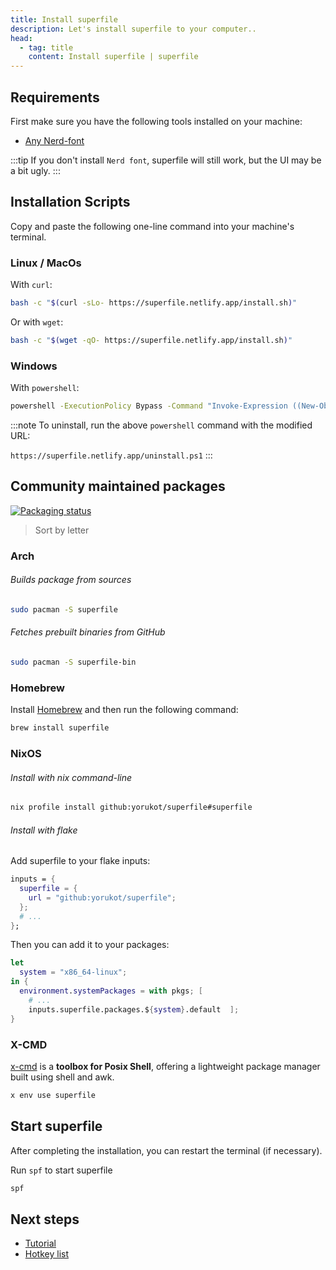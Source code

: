 ```yaml
---
title: Install superfile
description: Let's install superfile to your computer..
head:
  - tag: title
    content: Install superfile | superfile
---
```


## Requirements

First make sure you have the following tools installed on your machine:

- [Any Nerd-font ](https://www.nerdfonts.com/font-downloads)

:::tip
If you don't install `Nerd font`, superfile will still work, but the UI may be a bit ugly.
:::

## Installation Scripts

Copy and paste the following one-line command into your machine's terminal.

### Linux / MacOs

With `curl`:

```bash
bash -c "$(curl -sLo- https://superfile.netlify.app/install.sh)"
```

Or with `wget`:
```bash
bash -c "$(wget -qO- https://superfile.netlify.app/install.sh)"
```

### Windows

With `powershell`:

```bash
powershell -ExecutionPolicy Bypass -Command "Invoke-Expression ((New-Object System.Net.WebClient).DownloadString('https://superfile.netlify.app/install.ps1'))"
```
:::note
To uninstall, run the above `powershell` command with the modified URL:

`https://superfile.netlify.app/uninstall.ps1`
:::

## Community maintained packages

[![Packaging status](https://repology.org/badge/vertical-allrepos/superfile.svg)](https://repology.org/project/superfile/versions)

> Sort by letter

### Arch

###### Builds package from sources

```bash
sudo pacman -S superfile
```

###### Fetches prebuilt binaries from GitHub

```bash
sudo pacman -S superfile-bin
```

### Homebrew

Install [Homebrew](https://brew.sh/) and then run the following command:

```bash
brew install superfile
```

### NixOS

###### Install with nix command-line

```bash
nix profile install github:yorukot/superfile#superfile
```

###### Install with flake

Add superfile to your flake inputs:

```nix
inputs = {
  superfile = {
    url = "github:yorukot/superfile";
  };
  # ...
};
```

Then you can add it to your packages:

```nix
let
  system = "x86_64-linux";
in {
  environment.systemPackages = with pkgs; [
    # ...
    inputs.superfile.packages.${system}.default  ];
}
```

### X-CMD

[x-cmd](https://www.x-cmd.com/) is a **toolbox for Posix Shell**, offering a lightweight package manager built using shell and awk.
```sh
x env use superfile
```

## Start superfile

After completing the installation, you can restart the terminal (if necessary).

Run `spf` to start superfile

```bash
spf
```

## Next steps

- [Tutorial](/getting-started/tutorial)
- [Hotkey list](/list/hotkey-list)
